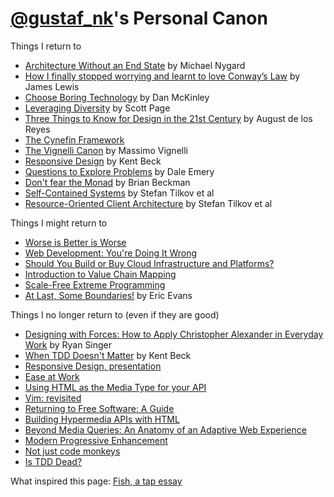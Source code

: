 [@gustaf_nk](http://twitter.com/gustaf_nk)'s Personal Canon
==============
Things I return to

* [Architecture Without an End State](https://vimeo.com/41763228) by Michael Nygard
* [How I finally stopped worrying and learnt to love Conway’s Law](https://www.youtube.com/watch?v=l1tyfb5we7I) by James Lewis
* [Choose Boring Technology](http://mcfunley.com/choose-boring-technology) by Dan McKinley
* [Leveraging Diversity](https://youtu.be/lt9UeknKwZw?t=4m49s) by Scott Page
* [Three Things to Know for Design in the 21st Century](http://www.youtube.com/watch?v=eGkvUl79C6g) by August de los Reyes
* [The Cynefin Framework](https://en.wikipedia.org/wiki/Cynefin_Framework)
* [The Vignelli Canon](http://www.vignelli.com/canon.pdf) by Massimo Vignelli
* [Responsive Design](http://pragprog.com/magazines/2009-09/responsive-design) by Kent Beck
* [Questions to Explore Problems](http://dhemery.com/pdf/questions_to_explore_problems.pdf) by Dale Emery
* [Don't fear the Monad](https://www.youtube.com/watch?v=ZhuHCtR3xq8) by Brian Beckman
* [Self-Contained Systems](http://scs-architecture.org/) by Stefan Tilkov et al
* [Resource-Oriented Client Architecture](http://roca-style.org/) by Stefan Tilkov et al

Things I might return to

* [Worse is Better is Worse](http://dreamsongs.com/Files/worse-is-worse.pdf)
* [Web Development: You're Doing It Wrong](http://www.infoq.com/presentations/web-development-techniques)
* [Should You Build or Buy Cloud Infrastructure and Platforms?](https://www.youtube.com/watch?v=lC8YptCRZck)
* [Introduction to Value Chain Mapping](https://youtu.be/NnFeIt-uaEc?t=4m33s)
* [Scale-Free Extreme Programming](http://www.eecs.yorku.ca/course_archive/2003-04/W/6442/misc/Kent%20Beck%20scale%20free.pdf)
* [At Last, Some Boundaries!](https://www.youtube.com/watch?v=yPvef9R3k-M) by Eric Evans

Things I no longer return to (even if they are good)

* [Designing with Forces: How to Apply Christopher Alexander in Everyday Work](https://vimeo.com/10875362) by Ryan Singer
* [When TDD Doesn't Matter](https://www.facebook.com/notes/kent-beck/when-tdd-doesnt-matter/797644973601702) by Kent Beck
* [Responsive Design, presentation](http://www.infoq.com/presentations/responsive-design)
* [Ease at Work](https://www.youtube.com/playlist?list=PLE9763518A2765373)
* [Using HTML as the Media Type for your API](http://codeartisan.blogspot.se/2012/07/using-html-as-media-type-for-your-api.html)
* [Vim: revisited](http://mislav.uniqpath.com/2011/12/vim-revisited/)
* [Returning to Free Software: A Guide](http://words.steveklabnik.com/returning-to-free-software-a-guide)
* [Building Hypermedia APIs with HTML](http://www.infoq.com/presentations/web-api-html)
* [Beyond Media Queries: An Anatomy of an Adaptive Web Experience](https://vimeo.com/55076713)
* [Modern Progressive Enhancement](https://vimeo.com/144768071)
* [Not just code monkeys](https://www.youtube.com/watch?v=4E3xfR6IBII)
* [Is TDD Dead?](https://www.youtube.com/playlist?list=PLJb2p0qX8R_qSRhs14CiwKuDuzERXSU8m)

What inspired this page: [Fish, a tap essay](http://www.robinsloan.com/fish/)
